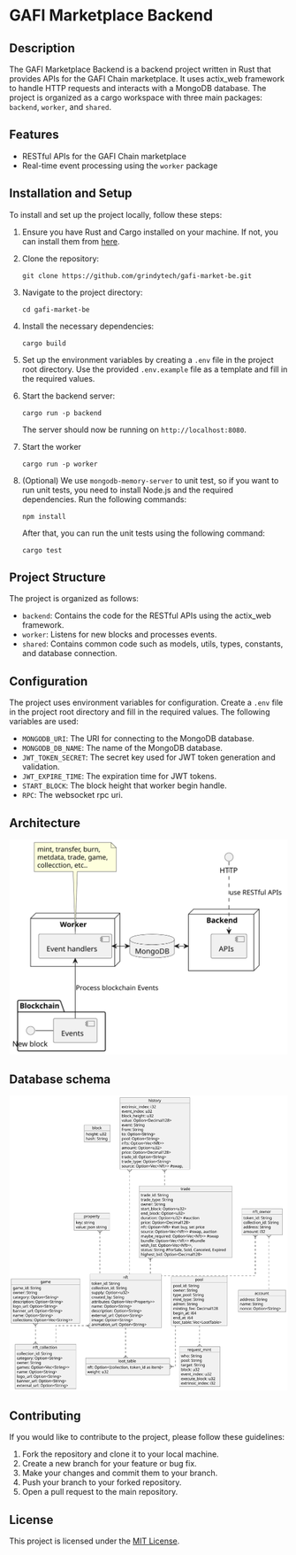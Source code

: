 # GAFI Marketplace Backend

## Description

The GAFI Marketplace Backend is a backend project written in Rust that provides APIs for the GAFI Chain marketplace. It uses actix_web framework to handle HTTP requests and interacts with a MongoDB database. The project is organized as a cargo workspace with three main packages: `backend`, `worker`, and `shared`.

## Features

- RESTful APIs for the GAFI Chain marketplace
- Real-time event processing using the `worker` package

## Installation and Setup

To install and set up the project locally, follow these steps:

1. Ensure you have Rust and Cargo installed on your machine. If not, you can install them from [here](https://www.rust-lang.org/tools/install).

2. Clone the repository:

   ```shell
   git clone https://github.com/grindytech/gafi-market-be.git
   ```

3. Navigate to the project directory:

   ```shell
   cd gafi-market-be
   ```

4. Install the necessary dependencies:

   ```shell
   cargo build
   ```

5. Set up the environment variables by creating a `.env` file in the project root directory. Use the provided `.env.example` file as a template and fill in the required values.

6. Start the backend server:

   ```shell
   cargo run -p backend
   ```

   The server should now be running on `http://localhost:8080`.

7. Start the worker
   ```shell
   cargo run -p worker
   ```

7. (Optional) We use `mongodb-memory-server` to unit test, so if you want to run unit tests, you need to install Node.js and the required dependencies. Run the following commands:

   ```shell
   npm install
   ```

   After that, you can run the unit tests using the following command:

   ```shell
   cargo test
   ```

## Project Structure

The project is organized as follows:

- `backend`: Contains the code for the RESTful APIs using the actix_web framework.
- `worker`: Listens for new blocks and processes events.
- `shared`: Contains common code such as models, utils, types, constants, and database connection.

## Configuration

The project uses environment variables for configuration. Create a `.env` file in the project root directory and fill in the required values. The following variables are used:

- `MONGODB_URI`: The URI for connecting to the MongoDB database.
- `MONGODB_DB_NAME`: The name of the MongoDB database.
- `JWT_TOKEN_SECRET`: The secret key used for JWT token generation and validation.
- `JWT_EXPIRE_TIME`: The expiration time for JWT tokens.
- `START_BLOCK`: The block height that worker begin handle.
- `RPC`: The websocket rpc uri.

## Architecture

<!--
```plantuml
@startuml

@startuml

package "Blockchain" {
  "New block" - [Events]
}
node "Worker" {
  [Event handlers]
  "Event handlers" <-- Events  : Process blockchain Events
  
}

note as EventHandleNote
 mint, transfer, burn, 
 metdata, trade, game,
 collecction, etc..
end note

EventHandleNote .. "Event handlers"

node "Backend" {
	[APIs]
}
HTTP ..> APIs : use RESTful APIs

database "MongoDB" {
	"Event handlers" <-> "MongoDB"  
	"Backend" <-> "MongoDB"
}

@enduml
```
-->

![architecture diagram image](img/architecture_diagram.svg)

## Database schema

<!--
```plantuml
@startuml
skinparam linetype ortho
object block 
block : height: u32 
block : hash: String

object game
game : game_id: String
game : owner: String
game : category: Option<String>
game : description: Option<String>
game : logo_url: Option<String>
game : banner_url: Option<String>
game : name: Option<String>
game : collections: Option<Vec<String>>

object nft_collection
nft_collection : collection_id: String
nft_collection : category: Option<String>
nft_collection : owner: String
nft_collection : games: Option<Vec<String>>
nft_collection : name: Option<String>
nft_collection : logo_url: Option<String>
nft_collection : banner_url: Option<String>
nft_collection : external_url: Option<String>

object nft
nft : token_id: String
nft : collection_id: String
nft : supply: Option<u32>
nft : created_by: String
nft : attributes: Option<Vec<Property>>
nft : name: Option<String>
nft : description: Option<String>
nft : external_url: Option<String>
nft : image: Option<String>
nft : animation_url: Option<String>

object property
property : key: string
property : value: json string

object nft_owner
nft_owner : token_id: String
nft_owner : collection_id: String
nft_owner : address: String
nft_owner : amount: i32

object account
account : address: String
account : name: String
account : nonce: Option<String>

object loot_table
loot_table : nft: Option<{collection, token_id as item}>
loot_table : weight: u32

object pool
pool : pool_id: String
pool : owner: String
pool : type_pool: String
pool : mint_type: String
pool : admin: String
pool : minting_fee: Decimal128
pool : begin_at: i64
pool : end_at: i64
pool : loot_table: Vec<LootTable>

object request_mint
request_mint : who: String
request_mint : pool: String
request_mint : target: String
request_mint : block: u32
request_mint : event_index: u32
request_mint : execute_block: u32
request_mint : extrinsic_index: i32

object trade
trade : trade_id: String
trade : trade_type: String
trade : owner: String

trade : start_block: Option<u32>
trade : end_block: Option<u32>
trade : duration: Option<u32> #auction

trade : price: Option<Decimal128>

trade : nft: Option<Nft> #set buy, set price
trade : source: Option<Vec<Nft>> #swap, auction
trade : maybe_required: Option<Vec<Nft>> #swap
trade : bundle: Option<Vec<Nft>> #bundle
trade : wish_list: Option<Vec<Nft>>,
trade : status: String #ForSale, Sold, Canceled, Expired
trade : highest_bid: Option<Decimal128>

object history
history : extrinsic_index: i32
history : event_index: u32
history : block_height: u32
history : value: Option<Decimal128>
history : event: String
history : from: String
history : to: Option<String>
history : pool: Option<String>
history : nfts: Option<Vec<Nft>>
history : amount: Option<u32>
history : price: Option<Decimal128>
history : trade_id: Option<String>
history : trade_type: Option<String>
history : source: Option<Vec<Nft>> #swap,

pool  ..{ request_mint 
pool  ..{ loot_table 
nft  ..{ loot_table 
game  }..{ nft_collection 
nft  }.. nft_collection 
nft_owner  }.. nft 
nft_owner  }.. account 
trade }.. nft
history }.. nft
history }.. trade
property }.. nft


@enduml
```
-->

![database schema](img/db_schema_diagram.svg)

## Contributing

If you would like to contribute to the project, please follow these guidelines:

1. Fork the repository and clone it to your local machine.
2. Create a new branch for your feature or bug fix.
3. Make your changes and commit them to your branch.
4. Push your branch to your forked repository.
5. Open a pull request to the main repository.

## License

This project is licensed under the [MIT License](LICENSE).

